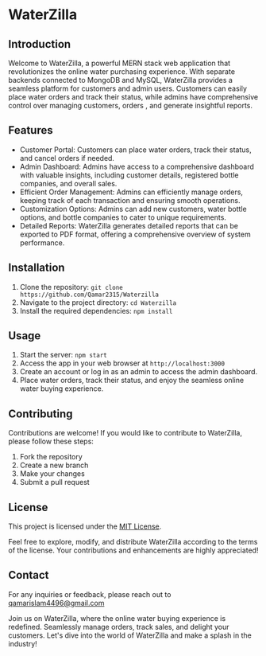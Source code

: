 # WaterZilla

## Introduction

Welcome to WaterZilla, a powerful MERN stack web application that revolutionizes the online water purchasing experience. With separate backends connected to MongoDB and MySQL, WaterZilla provides a seamless platform for customers and admin users. Customers can easily place water orders and track their status, while admins have comprehensive control over managing customers, orders , and generate insightful reports. 

## Features

- Customer Portal: Customers can place water orders, track their status, and cancel orders if needed.
- Admin Dashboard: Admins have access to a comprehensive dashboard with valuable insights, including customer details, registered bottle companies, and overall sales.
- Efficient Order Management: Admins can efficiently manage orders, keeping track of each transaction and ensuring smooth operations.
- Customization Options: Admins can add new customers, water bottle options, and bottle companies to cater to unique requirements.
- Detailed Reports: WaterZilla generates detailed reports that can be exported to PDF format, offering a comprehensive overview of system performance.

## Installation

1. Clone the repository: `git clone https://github.com/Qamar2315/Waterzilla`
2. Navigate to the project directory: `cd Waterzilla`
3. Install the required dependencies: `npm install`

## Usage

1. Start the server: `npm start`
2. Access the app in your web browser at `http://localhost:3000`
3. Create an account or log in as an admin to access the admin dashboard.
4. Place water orders, track their status, and enjoy the seamless online water buying experience.

## Contributing

Contributions are welcome! If you would like to contribute to WaterZilla, please follow these steps:

1. Fork the repository
2. Create a new branch
3. Make your changes
4. Submit a pull request

## License

This project is licensed under the [MIT License](LICENSE).

Feel free to explore, modify, and distribute WaterZilla according to the terms of the license. Your contributions and enhancements are highly appreciated!

## Contact

For any inquiries or feedback, please reach out to qamarislam4496@gmail.com

Join us on WaterZilla, where the online water buying experience is redefined. Seamlessly manage orders, track sales, and delight your customers. Let's dive into the world of WaterZilla and make a splash in the industry!
